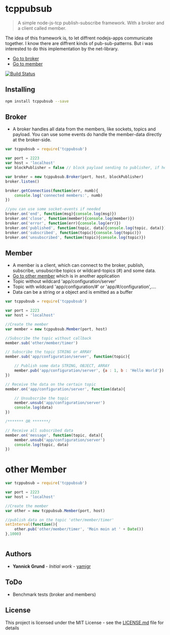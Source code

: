 # tcppubsub

> A simple node-js-tcp publish-subscribe framework. With a broker and a client called member.

The idea of this framework is, to let diffrent nodejs-apps communicate together. I know there are diffrent kinds of pub-sub-patterns. But i was interested to do this implementation by the net-library.

* [Go to broker](#broker)
* [Go to member](#member)


[![Build Status](https://travis-ci.org/yamigr/tcppubsub.svg?branch=master)](https://travis-ci.org/yamigr/tcppubsub)

## Installing
```sh
npm install tcppubsub --save
```

<a name="broker"></a>

## Broker

* A broker handles all data from the members, like sockets, topics and payload. You can use some events do handle the member-data directly at the broker-side.

```js
var tcppubsub = require('tcppubsub')

var port = 2223
var host = 'localhost'
var blockPublisher = false // block payload sending to publisher, if he has subscribed the topic too

var broker = new tcppubsub.Broker(port, host, blockPublisher)
broker.listen() 

broker.getConnectios(function(err, numb){
    console.log('connected members:', numb)
})

//you can use some socket-events if needed
broker.on('end', function(msg){console.log(msg)})
broker.on('close', function(member){console.log(member)})
broker.on('error', function(err){console.log(err)})
broker.on('published', function(topic, data){console.log(topic, data)})
broker.on('subscribed', function(topic){console.log(topic)})
broker.on('unsubscribed', function(topic){console.log(topic)})
```

<a name="member"></a>

## Member

* A member is a client, which can connect to the broker, publish, subscribe, unsubscribe topics or wildcard-topics (#) and some data.
* [Go to other member](#other) which is in another application
* Topic without wildcard 'app/configuration/server' 
* Topic with wildcard 'app/configuration/#' or 'app/#/configuration',....
* Data can be a string or a object and is emitted as a buffer

```js
var tcppubsub = require('tcppubsub')

var port = 2223
var host = 'localhost'

//Create the member
var member = new tcppubsub.Member(port, host)

//Subscribe the topic without callback
member.sub('other/member/timer')

// Subscribe the topic STRING or ARRAY
member.sub('app/configuration/server', function(topic){

    // Publish some data STRING, OBJECT, ARRAY
    member.pub('app/configuration/server', {a : 1, b : 'Hello World'})
})

// Receive the data on the certain topic
member.on('app/configuration/server', function(data){

    // Unsubscribe the topic
    member.unsub('app/configuration/server')
    console.log(data)
})

/******* OR *******/

// Receive all subscribed data
member.on('message', function(topic, data){
    member.unsub('app/configuration/server')
    console.log(topic, data)
})

```

<a name="other"></a>

# other Member
```js
var tcppubsub = require('tcppubsub')

var port = 2223
var host = 'localhost'

//Create the member
var other = new tcppubsub.Member(port, host)

//publish data on the topic 'other/member/timer'
setInterval(function(){
    other.pub('other/member/timer', 'Moin moin at ' + Date())
},1000)



```

## Authors

* **Yannick Grund** - *Initial work* - [yamigr](https://github.com/yamigr)

## ToDo

* Benchmark tests (broker and members)

## License

This project is licensed under the MIT License - see the [LICENSE.md](lib/LICENSE.md) file for details

